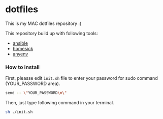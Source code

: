 # dotfiles

This is my MAC dotfiles repository :)

This repository build up with following tools:
- [ansible](http://www.ansible.com/home)
- [homesick](https://github.com/technicalpickles/homesick)
- [anyenv](https://github.com/riywo/anyenv)

### How to install

First, pleasse edit `init.sh` file to enter your password for sudo command (YOUR_PASSWORD area).
```bash
send -- \"YOUR_PASSWORD\n\"
```

Then, just type following command in your terminal.
```bash
sh ./init.sh
```

